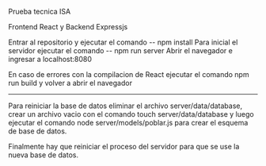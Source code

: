 Prueba tecnica ISA

Frontend React y Backend Expressjs

Entrar al repositorio y ejecutar el comando -- npm install
Para inicial el servidor ejecutar el comando -- npm run server
Abrir el navegador e ingresar a localhost:8080

En caso de errores con la compilacion de React ejecutar el comando npm run build y volver a abrir el navegador

<hr>

Para reiniciar la base de datos eliminar el archivo server/data/database, crear un archivo vacio con el comando touch server/data/database  y luego ejecutar el comando node server/models/poblar.js para crear el esquema de base de datos.

Finalmente hay que reiniciar el proceso del servidor para que se use la nueva base de datos.